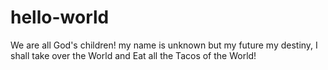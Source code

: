 # hello-world
We are all God's children!
my name is unknown but my future my destiny, I shall take over the World and Eat all the Tacos of the World!
